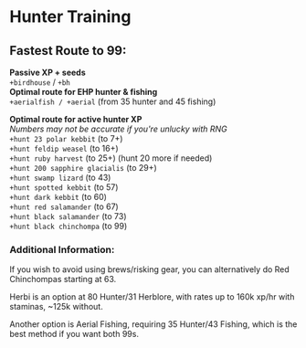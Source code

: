 # Hunter Training

## Fastest Route to 99:

**Passive XP + seeds**   
`+birdhouse` / `+bh`   
**Optimal route for EHP hunter & fishing**   
`+aerialfish / +aerial` \(from 35 hunter and 45 fishing\)

**Optimal route for active hunter XP**  
_Numbers may not be accurate if you're unlucky with RNG_  
`+hunt 23 polar kebbit` \(to 7+\)  
`+hunt feldip weasel` \(to 16+\)  
`+hunt ruby harvest` \(to 25+\) \(hunt 20 more if needed\)  
`+hunt 200 sapphire glacialis` \(to 29+\)  
`+hunt swamp lizard` \(to 43\)  
`+hunt spotted kebbit` \(to 57\)  
`+hunt dark kebbit` \(to 60\)  
`+hunt red salamander` \(to 67\)  
`+hunt black salamander` \(to 73\)  
`+hunt black chinchompa` \(to 99\)  


### Additional Information:

If you wish to avoid using brews/risking gear, you can alternatively do Red Chinchompas starting at 63.

Herbi is an option at 80 Hunter/31 Herblore, with rates up to 160k xp/hr with staminas, ~125k without.

Another option is Aerial Fishing, requiring 35 Hunter/43 Fishing, which is the best method if you want both 99s.



